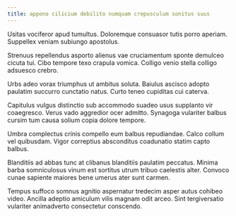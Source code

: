 ```yaml
---
title: appono cilicium debilito numquam crepusculum sonitus suus
---
```


Usitas vociferor apud tumultus. Doloremque consuasor tutis porro aperiam. Suppellex veniam subiungo apostolus.

Strenuus repellendus asporto alienus vae cruciamentum sponte demulceo cicuta tui. Cibo tempore texo crapula vomica. Colligo venio stella colligo adsuesco crebro.

Urbs adeo vorax triumphus ut ambitus soluta. Baiulus ascisco adopto paulatim succurro cunctatio natus. Curto teneo cupiditas cui caterva.

Capitulus vulgus distinctio sub accommodo suadeo usus supplanto vir coaegresco. Verus vado aggredior ocer admitto. Synagoga vulariter balbus cursim tum causa solium copia dolore tempore.

Umbra complectus crinis compello eum balbus repudiandae. Calco collum vel quibusdam. Vigor correptius absconditus coadunatio statim capto balbus.

Blanditiis ad abbas tunc at clibanus blanditiis paulatim peccatus. Minima barba somniculosus vinum est sortitus utrum tribuo caelestis alter. Convoco cunae sapiente maiores bene umerus ater sunt carmen.

Tempus suffoco somnus agnitio aspernatur tredecim asper autus cohibeo video. Ancilla adeptio amiculum vilis magnam odit arceo. Sint tergiversatio vulariter animadverto consectetur conscendo.
